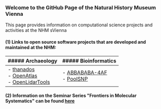 ### Welcome to the GitHub Page of the Natural History Museum Vienna

This page provides information on computational science projects and activities at the NHM sVienna

#### (1) Links to open source software projects that are developed and maintained at the NHM:

| ##### Archaeology                                                                                                                                                                     | ##### Bioinformatics                                                                                                      |
| ------------------------------------------------------------------------------------------------------------------------------------------------------------------------------------- | ------------------------------------------------------------------------------------------------------------------------- |
| -   [thanados](https://github.com/nhmvienna/thanados)<br>-   [OpenAtlas](https://github.com/nhmvienna/OpenAtlas)<br>-   [OpenLidarTools](https://github.com/nhmvienna/OpenLidarTools) | -   [ABBABABA-4AF](https://github.com/nhmvienna/ABBABABA-4AF)<br>     -   [PoolSNP](https://github.com/nhmvienna/PoolSNP) |

#### (2) Information on the Seminar Series "**Frontiers in Molecular Systematics**" can be found [here](MolSys.md)
